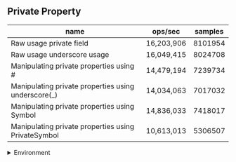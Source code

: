 ## Private Property

|name|ops/sec|samples|
|-|-|-|
|Raw usage private field|16,203,906|8101954|
|Raw usage underscore usage|16,049,415|8024708|
|Manipulating private properties using #|14,479,194|7239734|
|Manipulating private properties using underscore(_)|14,034,063|7017032|
|Manipulating private properties using Symbol|14,836,033|7418017|
|Manipulating private properties using PrivateSymbol|10,613,013|5306507|


<details>
<summary>Environment</summary>

* __Machine:__ linux x64 | 4 vCPUs | 15.2GB Mem
* __Run:__ Thu May 09 2024 22:31:51 GMT+0000 (Coordinated Universal Time)
</details>

<!--
{"environment":{"platform":"linux","arch":"x64","cpus":4,"totalMemory":15.245216369628906},"benchmarks":[{"name":"Raw usage private field","opsSec":16203906.810099768,"samples":8101954},{"name":"Raw usage underscore usage","opsSec":16049415.82398197,"samples":8024708},{"name":"Manipulating private properties using #","opsSec":14479194.93817148,"samples":7239734},{"name":"Manipulating private properties using underscore(_)","opsSec":14034063.76578129,"samples":7017032},{"name":"Manipulating private properties using Symbol","opsSec":14836033.738248229,"samples":7418017},{"name":"Manipulating private properties using PrivateSymbol","opsSec":10613013.519235475,"samples":5306507}]}-->

